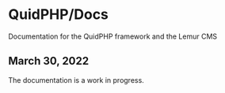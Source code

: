 # QuidPHP/Docs
Documentation for the QuidPHP framework and the Lemur CMS

## March 30, 2022
The documentation is a work in progress.